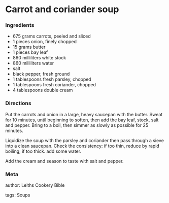 # Carrot and coriander soup

### Ingredients
 * 675 grams carrots, peeled and sliced
 * 1 pieces onion, finely chopped
 * 15 grams butter
 * 1 pieces bay leaf
 * 860 milliliters white stock
 * 860 milliliters water
 * salt
 * black pepper, fresh ground
 * 1 tablespoons fresh parsley, chopped
 * 1 tablespoons fresh coriander, chopped
 * 4 tablespoons double cream

### Directions

Put the carrots and onion in a large, heavy saucepan with the butter.  Sweat for 10 minutes, until beginning to soften, then add the bay leaf, stock, salt and pepper.  Bring to a boil, then simmer as slowly as possible for 25 minutes.

Liquidize the soup with the parsley and coriander then pass through a sieve into a clean saucepan. Check the consistency: if too thin, reduce by rapid boiling; if too thick. add some water.

Add the cream and season to taste with salt and pepper.

### Meta
author: Leiths Cookery Bible

tags: Soups

